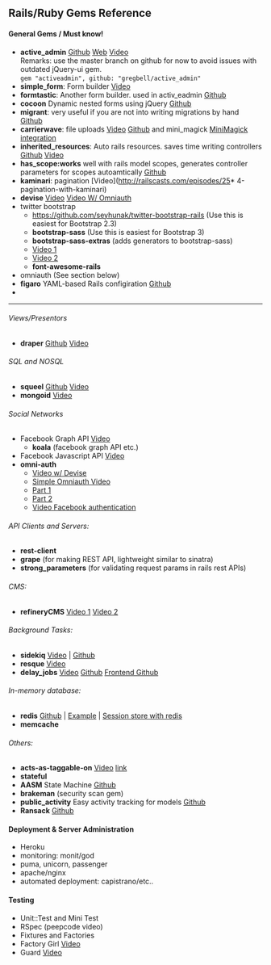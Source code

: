 ## Rails/Ruby Gems Reference
#### General Gems / Must know!
* **active_admin** [Github](https://github.com/gregbell/active_admin) [Web](http://www.activeadmin.info/) [Video](http://railscasts.com/episodes/284-active-admin)   
Remarks: use the master branch on github for now to avoid issues with outdated jQuery-ui gem.   
`gem "activeadmin", github: "gregbell/active_admin"`
* **simple_form**: Form builder [Video](http://railscasts.com/episodes/234-simple-form-revised) 
* **formtastic**: Another form builder. used in activ_eadmin [Github](https://github.com/justinfrench/formtastic)
* **cocoon** Dynamic nested forms using jQuery [Github](https://github.com/nathanvda/cocoon)
* **migrant**: very useful if you are not into writing migrations by hand
 [Github](https://github.com/pascalh1011/migrant)
* **carrierwave**: file uploads [Video](http://railscasts.com/episodes/253-carrierwave-file-uploads) [Github](https://github.com/carrierwaveuploader/carrierwave) and mini_magick  [MiniMagick integration](http://carrierwave.rubyforge.org/rdoc/classes/CarrierWave/MiniMagick.html)
* **inherited_resources**: Auto rails resources. saves time writing controllers [Github](http://railscasts.com/episodes/230-inherited-resources) [Video](http://railscasts.com/episodes/230-inherited-resources)
* **has_scope:works** well with rails model scopes, generates controller parameters for scopes autoamtically [Github](https://github.com/plataformatec/has_scope)
* **kaminari**: pagination [Video](http://railscasts.com/episodes/25* 4-pagination-with-kaminari)
* **devise** [Video](http://railscasts.com/episodes/209-devise-revised) [Video W/ Omniauth](http://railscasts.com/episodes/235-devise-and-omniauth-revised)
* twitter bootstrap
  * https://github.com/seyhunak/twitter-bootstrap-rails (Use this is easiest for Bootstrap 2.3)
  * **bootstrap-sass** (Use this is easiest for Bootstrap 3)
  * **bootstrap-sass-extras** (adds generators to bootstrap-sass)
  * [Video 1](http://railscasts.com/episodes/328-twitter-bootstrap-basics) 
  * [Video 2](http://railscasts.com/episodes/329-more-on-twitter-bootstrap)
  * **font-awesome-rails**
* omniauth (See section below)
* **figaro** YAML-based Rails configiration [Github](https://github.com/laserlemon/figaro)
* 




<hr />

###### Views/Presentors
* **draper** [Github](https://github.com/drapergem/draper) [Video](http://railscasts.com/episodes/286-draper)

###### SQL and NOSQL
* **squeel** [Github](http://railscasts.com/episodes/354-squeel) [Video](http://railscasts.com/episodes/354-squeel)
* **mongoid** [Video](http://railscasts.com/episodes/238-mongoid-revised)


###### Social Networks

* Facebook Graph API [Video](http://railscasts.com/episodes/361-facebook-graph-api)
  * **koala** (facebook graph API etc.)
* Facebook Javascript API [Video](http://railscasts.com/episodes/360-facebook-authentication)
* **omni-auth**
  * [Video w/ Devise](http://railscasts.com/episodes/235-devise-and-omniauth-revised)
  * [Simple Omniauth Video](http://railscasts.com/episodes/241-simple-omniauth-revised)
  * [Part 1](http://railscasts.com/episodes/235-omniauth-part-1)
  * [Part 2](http://railscasts.com/episodes/236-omniauth-part-2)
  * [Video Facebook authentication](http://railscasts.com/episodes/360-facebook-authentication)


###### API Clients and Servers:
* **rest-client**
* **grape** (for making REST API, lightweight similar to sinatra)
* **strong_parameters** (for validating request params in rails rest APIs)

###### CMS:
* **refineryCMS** [Video 1](http://railscasts.com/episodes/332-refinery-cms-basics) [Video 2](http://railscasts.com/episodes/333-extending-refinery-cms)
###### Background Tasks:
* **sidekiq** [Video](http://railscasts.com/episodes/366-sidekiq) | [Github](https://github.com/mperham/sidekiq/wiki/Getting-Started)
* **resque** [Video](http://railscasts.com/episodes/271-resque)
* **delay_jobs** [Video](http://railscasts.com/episodes/366-sidekiq) [Github](https://github.com/collectiveidea/delayed_job) [Frontend Github](https://github.com/ejschmitt/delayed_job_web)

###### In-memory database:
* **redis** [Github](https://github.com/redis-store/redis-rails) | [Example](http://www.victorareba.com/tutorials/speed-your-rails-app-with-model-caching-using-redis) | [Session store with redis](http://redis-store.org/redis-rails/)
* **memcache**


###### Others:
* **acts-as-taggable-on** [Video](http://railscasts.com/episodes/382-tagging) [link](https://github.com/mbleigh/acts-as-taggable-on)
* **stateful**
* **AASM** State Machine [Github](https://github.com/aasm/aasm)
* **brakeman** (security scan gem)
* **public_activity** Easy activity tracking for models [Github](https://github.com/pokonski/public_activity)
* **Ransack** [Github](https://github.com/NARKOZ/holder_rails)

#### Deployment &  Server Administration
* Heroku
* monitoring: monit/god
* puma, unicorn, passenger
* apache/nginx
* automated deployment: capistrano/etc..

#### Testing
* Unit::Test and Mini Test
* RSpec (peepcode video)
* Fixtures and Factories
* Factory Girl [Video](http://railscasts.com/episodes/158-factories-not-fixtures-revised)
* Guard [Video](http://railscasts.com/episodes/264-guard)
